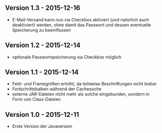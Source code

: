 Version 1.3 - 2015-12-16
---
* E-Mail-Versand kann nun via Checkbox aktiviert (und natürlich auch deaktiviert) werden, ohne damit das Passwort und dessen eventuelle Speicherung zu beeinflussen

Version 1.2 - 2015-12-14
---
* optionale Passwortspeicherung via Checkbox möglich

Version 1.1 - 2015-12-14
---
* Feld- und Framegrößen erhöht, da teilweise Beschriftungen nicht lesbar
* Fortschrittsbalken während der Cachesuche
* externe JAR-Dateien nicht mehr als solche eingebunden, sondern in Form von Class-Dateien

Version 1.0 - 2015-12-11
---
* Erste Version der Javaversion
